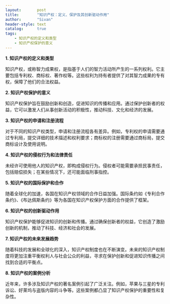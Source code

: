 ```yaml
---
layout:       post
title:        "知识产权：定义、保护及其创新驱动作用"
author:       "Sivan"
header-style: text
catalog:      true
tags:
    - 知识产权的定义和类型
    - 知识产权保护的意义
---
```


**1. 知识产权的定义和类型**

知识产权，或称智力成果权，是指基于人们的智力活动所产生的一系列权利。它主要包括专利权、商标权、著作权等。这些权利为持有者提供了对其智力成果的专有权，保障了他们的合法权益。

**2. 知识产权保护的意义**

知识产权保护旨在鼓励创新和创造，促进知识的传播和应用。通过保护创新者的权益，它可以激发人们从事创新活动的积极性，推动科技、文化和经济的发展。

**3. 知识产权的申请和注册流程**

对于不同的知识产权类型，申请和注册流程各有差异。例如，专利权的申请需要通过专利局，提交详细的技术描述和权利要求；商标权的注册需要通过商标局，提交商标设计及使用说明。

**4. 知识产权的侵权行为和法律责任**

未经许可使用他人的知识产权，即构成侵权行为。侵权者可能需要承担民事责任，包括赔偿损失；在某些情况下，还可能面临刑事指控。

**5. 知识产权的国际保护和合作**

随着全球化的加速，各国在知识产权领域的合作日益加强。国际条约如《专利合作条约》、《布达佩斯条约》等为各国在知识产权保护方面的合作提供了框架。

**6. 知识产权的创新驱动作用**

知识产权保护能够促进知识的创新和传播。通过确保创新者的权益，它创造了激励创新的机制，推动了科技、经济和社会的发展。

**7. 知识产权的未来发展趋势**

随着科技的发展和全球化的深入，知识产权制度也在不断演变。未来的知识产权制度将更加注重平衡权利人与社会公众的利益，寻求在保护创新和促进知识传播之间找到合适的平衡点。

**8. 知识产权的案例分析**

近年来，许多涉及知识产权的著名案例引起了广泛关注。例如，苹果与三星的专利诉讼、好莱坞与盗版内容的斗争等。这些案例都凸显了知识产权保护的重要性和复杂性。
